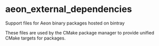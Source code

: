 # aeon_external_dependencies
Support files for Aeon binary packages hosted on bintray

These files are used by the CMake package manager to provide unified CMake targets for packages.
